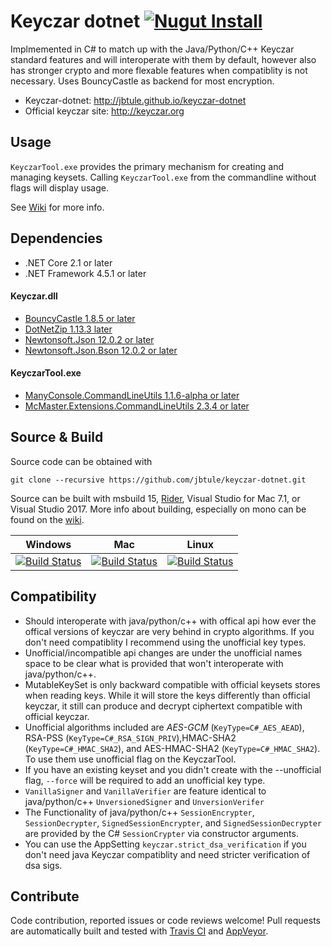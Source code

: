 # Keyczar dotnet [![Nugut Install](https://img.shields.io/nuget/v/Keyczar.svg)](https://www.nuget.org/packages/Keyczar)
Implmemented in C# to match up with the Java/Python/C++ Keyczar standard features
and will interoperate with them by default, however also has stronger crypto and more flexable features when compatiblity is not necessary. Uses BouncyCastle as backend for most encryption.

 - Keyczar-dotnet: http://jbtule.github.io/keyczar-dotnet
 - Official keyczar site: http://keyczar.org

## Usage 

`KeyczarTool.exe` provides the primary mechanism for creating and managing keysets.
Calling `KeyczarTool.exe` from the commandline without flags will display usage.

See [Wiki](http://github.com/jbtule/keyczar-dotnet/wiki) for more info.

## Dependencies

 - .NET Core 2.1 or later
 - .NET Framework 4.5.1 or later

#### Keyczar.dll 

 - [BouncyCastle 1.8.5 or later](http://www.bouncycastle.org/csharp/)
 - [DotNetZip 1.13.3 later](https://github.com/haf/DotNetZip.Semverd)
 - [Newtonsoft.Json 12.0.2 or later](https://www.newtonsoft.com/json)
 - [Newtonsoft.Json.Bson 12.0.2 or later](https://github.com/JamesNK/Newtonsoft.Json.Bson)

#### KeyczarTool.exe

 - [ManyConsole.CommandLineUtils 1.1.6-alpha or later](https://github.com/jbtule/ManyConsole.CommandLineUtils)
 - [McMaster.Extensions.CommandLineUtils 2.3.4 or later](https://github.com/natemcmaster/CommandLineUtils)
 
## Source & Build

Source code can be obtained with

    git clone --recursive https://github.com/jbtule/keyczar-dotnet.git

Source can be built with msbuild 15, [Rider](https://www.jetbrains.com/rider/), Visual Studio for Mac 7.1, or Visual Studio 2017. More info about building, especially on mono can be found on the [wiki](https://github.com/jbtule/keyczar-dotnet/wiki/Building%20or%20Testing%20Keyczar%20dotnet%20in%20Depth).

Windows | Mac | Linux
------ | ------ | --------
[![Build Status][WinImgMaster]][WinLinkMaster] | [![Build Status][MacImgMaster]][MacLinkMaster] | [![Build Status][TuxImgMaster]][TuxLinkMaster]

[WinImgMaster]:https://ci.appveyor.com/api/projects/status/vygqea9djxa8jopi/branch/master?svg=true
[WinLinkMaster]:https://ci.appveyor.com/project/jbtule/keyczar-dotnet/branch/master
[MacImgMaster]:https://travis-matrix-badges.herokuapp.com/repos/jbtule/keyczar-dotnet/branches/master/2

[MacLinkMaster]:https://travis-ci.org/jbtule/keyczar-dotnet
[TuxImgMaster]:https://travis-matrix-badges.herokuapp.com/repos/jbtule/keyczar-dotnet/branches/master/1
[TuxLinkMaster]:https://travis-ci.org/jbtule/keyczar-dotnet


## Compatibility

 - Should interoperate with java/python/c++ with offical api how ever the offical versions of keyczar are very behind in crypto algorithms. If you don't need compatiblity I recommend using the unofficial key types.
 - Unofficial/incompatible api changes are under the unofficial names space to be clear what is provided that won't interoperate with java/python/c++.
 - MutableKeySet is only backward compatible with official keysets stores when reading keys. While it will store the keys differently than official keyczar, it still can produce and decrypt ciphertext compatible with official keyczar.
 - Unofficial algorithms included are *AES-GCM* (`KeyType=C#_AES_AEAD`), RSA-PSS (`KeyType=C#_RSA_SIGN_PRIV`),HMAC-SHA2 (`KeyType=C#_HMAC_SHA2`), and AES-HMAC-SHA2 (`KeyType=C#_HMAC_SHA2`). To use them use unofficial flag on the KeyczarTool.
 - If you have an existing keyset and you didn't create with the --unofficial flag, `--force` will be required to add an unofficial key type.
 - `VanillaSigner` and `VanillaVerifier` are feature identical to java/python/c++ `UnversionedSigner` and `UnversionVerifer`
 - The Functionality of java/python/c++ `SessionEncrypter`, `SessionDecrypter`, `SignedSessionEncrypter`, and `SignedSessionDecrypter` are provided by the C# `SessionCrypter` via constructor arguments.
 - You can use the AppSetting `keyczar.strict_dsa_verification` if you don't need java Keyczar compatiblity and need stricter verification of dsa sigs.


## Contribute ##

Code contribution, reported issues or code reviews welcome! Pull requests are automatically built and tested with [Travis CI][MacLinkMaster] and [AppVeyor][WinLinkMaster].
